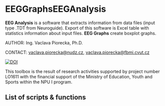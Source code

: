 # EEGGraphsEEGAnalysis

**EEG Analysis** is a software that extracts information from data files (input type .TDT from Neuroguide). Export of this software is Excel table with statistics information about input files. **EEG Graphs** create boxplot graphs.

AUTHOR:   Ing. Vaclava Piorecka, Ph.D.

CONTACT:  vaclava.piorecka@nudz.cz, vaclava.piorecka@fbmi.cvut.cz

[![DOI](https://zenodo.org/badge/154281824.svg)](https://zenodo.org/badge/latestdoi/154281824)

This toolbox is the result of research activities supported by project number LO1611 with the financial support of the Ministry of Education, Youth and Sports within the NPU I program.

## List of scripts & functions
